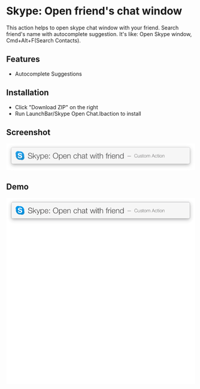# Skype: Open friend's chat window

This action helps to open skype chat window with your friend.
Search friend's name with autocomplete suggestion.
It's like: Open Skype window, Cmd+Alt+F(Search Contacts).

## Features
* Autocomplete Suggestions

## Installation
* Click "Download ZIP" on the right
* Run LaunchBar/Skype Open Chat.lbaction to install

## Screenshot
![](./images/Skype_Open_Chat_Intro.png)

## Demo
![](./images/Skype_Open_Chat_Demo.gif)


